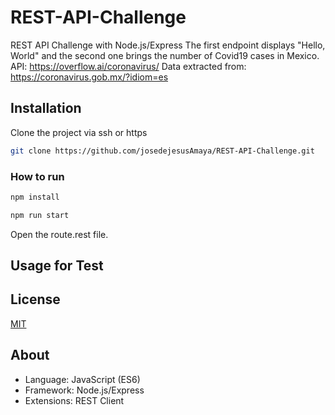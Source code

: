 # REST-API-Challenge
REST API Challenge with Node.js/Express
The first endpoint displays "Hello, World" and the second one
brings the number of Covid19 cases in Mexico.
API: https://overflow.ai/coronavirus/
Data extracted from: https://coronavirus.gob.mx/?idiom=es

## Installation
Clone the project via ssh or https

```bash
git clone https://github.com/josedejesusAmaya/REST-API-Challenge.git
```

### How to run
```bash
npm install
```

```bash
npm run start
```

Open the route.rest file.

## Usage for Test

## License
[MIT](https://opensource.org/licenses/mit-license.php)

## About
* Language: JavaScript (ES6)
* Framework: Node.js/Express
* Extensions: REST Client